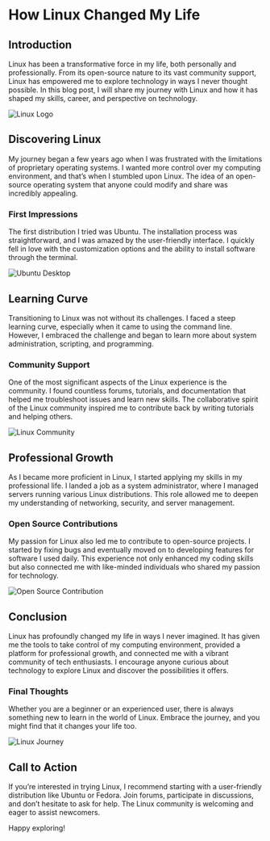 # How Linux Changed My Life

## Introduction

Linux has been a transformative force in my life, both personally and professionally. From its open-source nature to its vast community support, Linux has empowered me to explore technology in ways I never thought possible. In this blog post, I will share my journey with Linux and how it has shaped my skills, career, and perspective on technology.

![Linux Logo](https://upload.wikimedia.org/wikipedia/commons/thumb/3/35/Tux.svg/1200px-Tux.svg.png)

## Discovering Linux

My journey began a few years ago when I was frustrated with the limitations of proprietary operating systems. I wanted more control over my computing environment, and that’s when I stumbled upon Linux. The idea of an open-source operating system that anyone could modify and share was incredibly appealing.

### First Impressions

The first distribution I tried was Ubuntu. The installation process was straightforward, and I was amazed by the user-friendly interface. I quickly fell in love with the customization options and the ability to install software through the terminal.

![Ubuntu Desktop](https://ubuntu.com/wp-content/uploads/2021/10/ubuntu-desktop-21.10.png)

## Learning Curve

Transitioning to Linux was not without its challenges. I faced a steep learning curve, especially when it came to using the command line. However, I embraced the challenge and began to learn more about system administration, scripting, and programming.

### Community Support

One of the most significant aspects of the Linux experience is the community. I found countless forums, tutorials, and documentation that helped me troubleshoot issues and learn new skills. The collaborative spirit of the Linux community inspired me to contribute back by writing tutorials and helping others.

![Linux Community](https://www.linux.com/wp-content/uploads/2020/01/linux-community.jpg)

## Professional Growth

As I became more proficient in Linux, I started applying my skills in my professional life. I landed a job as a system administrator, where I managed servers running various Linux distributions. This role allowed me to deepen my understanding of networking, security, and server management.

### Open Source Contributions

My passion for Linux also led me to contribute to open-source projects. I started by fixing bugs and eventually moved on to developing features for software I used daily. This experience not only enhanced my coding skills but also connected me with like-minded individuals who shared my passion for technology.

![Open Source Contribution](https://opensource.com/sites/default/files/styles/image-full-size/public/lead-images/2020-06/what-is-open-source.jpg)

## Conclusion

Linux has profoundly changed my life in ways I never imagined. It has given me the tools to take control of my computing environment, provided a platform for professional growth, and connected me with a vibrant community of tech enthusiasts. I encourage anyone curious about technology to explore Linux and discover the possibilities it offers.

### Final Thoughts

Whether you are a beginner or an experienced user, there is always something new to learn in the world of Linux. Embrace the journey, and you might find that it changes your life too.

![Linux Journey](https://www.linux.com/wp-content/uploads/2020/01/linux-journey.jpg)

## Call to Action

If you’re interested in trying Linux, I recommend starting with a user-friendly distribution like Ubuntu or Fedora. Join forums, participate in discussions, and don’t hesitate to ask for help. The Linux community is welcoming and eager to assist newcomers.

Happy exploring!
